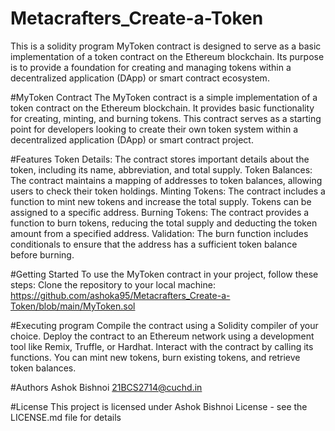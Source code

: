 # Metacrafters_Create-a-Token
This is a solidity program MyToken contract is designed to serve as a basic implementation of a token contract on the Ethereum blockchain. Its purpose is to provide a foundation for creating and managing tokens within a decentralized application (DApp) or smart contract ecosystem.

#MyToken Contract
The MyToken contract is a simple implementation of a token contract on the Ethereum blockchain. It provides basic functionality for creating, minting, and burning tokens. This contract serves as a starting point for developers looking to create their own token system within a decentralized application (DApp) or smart contract project.

#Features
Token Details: The contract stores important details about the token, including its name, abbreviation, and total supply. Token Balances: The contract maintains a mapping of addresses to token balances, allowing users to check their token holdings. Minting Tokens: The contract includes a function to mint new tokens and increase the total supply. Tokens can be assigned to a specific address. Burning Tokens: The contract provides a function to burn tokens, reducing the total supply and deducting the token amount from a specified address. Validation: The burn function includes conditionals to ensure that the address has a sufficient token balance before burning.

#Getting Started
To use the MyToken contract in your project, follow these steps: Clone the repository to your local machine: https://github.com/ashoka95/Metacrafters_Create-a-Token/blob/main/MyToken.sol

#Executing program
Compile the contract using a Solidity compiler of your choice. Deploy the contract to an Ethereum network using a development tool like Remix, Truffle, or Hardhat. Interact with the contract by calling its functions. You can mint new tokens, burn existing tokens, and retrieve token balances.

#Authors
Ashok Bishnoi 21BCS2714@cuchd.in

#License
This project is licensed under Ashok Bishnoi License - see the LICENSE.md file for details
